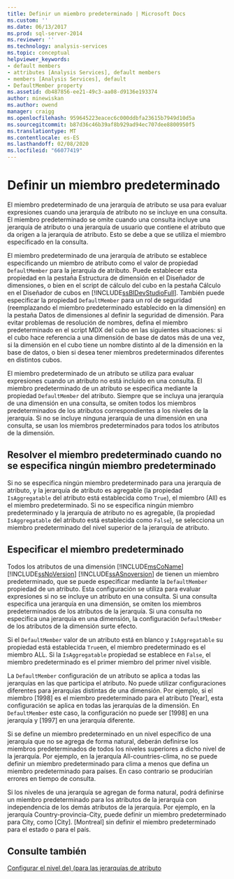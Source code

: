 ```yaml
---
title: Definir un miembro predeterminado | Microsoft Docs
ms.custom: ''
ms.date: 06/13/2017
ms.prod: sql-server-2014
ms.reviewer: ''
ms.technology: analysis-services
ms.topic: conceptual
helpviewer_keywords:
- default members
- attributes [Analysis Services], default members
- members [Analysis Services], default
- DefaultMember property
ms.assetid: db487856-ee21-49c3-aa08-d9136e193374
author: minewiskan
ms.author: owend
manager: craigg
ms.openlocfilehash: 959645223eacec6c000ddbfa23615b7949d10d5a
ms.sourcegitcommit: b87d36c46b39af8b929ad94ec707dee8800950f5
ms.translationtype: MT
ms.contentlocale: es-ES
ms.lasthandoff: 02/08/2020
ms.locfileid: "66077419"
---
```

# <a name="define-a-default-member"></a>Definir un miembro predeterminado
  El miembro predeterminado de una jerarquía de atributo se usa para evaluar expresiones cuando una jerarquía de atributo no se incluye en una consulta. El miembro predeterminado se omite cuando una consulta incluye una jerarquía de atributo o una jerarquía de usuario que contiene el atributo que da origen a la jerarquía de atributo. Esto se debe a que se utiliza el miembro especificado en la consulta.  
  
 El miembro predeterminado de una jerarquía de atributo se establece especificando un miembro de atributo como el valor de propiedad `DefaultMember` para la jerarquía de atributo. Puede establecer esta propiedad en la pestaña Estructura de dimensión en el Diseñador de dimensiones, o bien en el script de cálculo del cubo en la pestaña Cálculo en el Diseñador de cubos en [!INCLUDE[ssBIDevStudioFull](../../includes/ssbidevstudiofull-md.md)]. También puede especificar la propiedad `DefaultMember` para un rol de seguridad (reemplazando el miembro predeterminado establecido en la dimensión) en la pestaña Datos de dimensiones al definir la seguridad de dimensión. Para evitar problemas de resolución de nombres, defina el miembro predeterminado en el script MDX del cubo en las siguientes situaciones: si el cubo hace referencia a una dimensión de base de datos más de una vez, si la dimensión en el cubo tiene un nombre distinto al de la dimensión en la base de datos, o bien si desea tener miembros predeterminados diferentes en distintos cubos.  
  
 El miembro predeterminado de un atributo se utiliza para evaluar expresiones cuando un atributo no está incluido en una consulta. El miembro predeterminado de un atributo se especifica mediante la propiedad `DefaultMember` del atributo. Siempre que se incluya una jerarquía de una dimensión en una consulta, se omiten todos los miembros predeterminados de los atributos correspondientes a los niveles de la jerarquía. Si no se incluye ninguna jerarquía de una dimensión en una consulta, se usan los miembros predeterminados para todos los atributos de la dimensión.  
  
## <a name="resolving-the-default-member-when-no-default-member-is-specified"></a>Resolver el miembro predeterminado cuando no se especifica ningún miembro predeterminado  
 Si no se especifica ningún miembro predeterminado para una jerarquía de atributo, y la jerarquía de atributo es agregable (la propiedad `IsAggregatable` del atributo está establecida como `True`), el miembro (All) es el miembro predeterminado. Si no se especifica ningún miembro predeterminado y la jerarquía de atributo no es agregable, (la propiedad `IsAggregatable` del atributo está establecida como `False`), se selecciona un miembro predeterminado del nivel superior de la jerarquía de atributo.  
  
## <a name="specifying-the-default-member"></a>Especificar el miembro predeterminado  
 Todos los atributos de una dimensión [!INCLUDE[msCoName](../../includes/msconame-md.md)] [!INCLUDE[ssNoVersion](../../includes/ssnoversion-md.md)] [!INCLUDE[ssASnoversion](../../includes/ssasnoversion-md.md)] de tienen un miembro predeterminado, que se puede especificar mediante la `DefaultMember` propiedad de un atributo. Esta configuración se utiliza para evaluar expresiones si no se incluye un atributo en una consulta. Si una consulta especifica una jerarquía en una dimensión, se omiten los miembros predeterminados de los atributos de la jerarquía. Si una consulta no especifica una jerarquía en una dimensión, la configuración `DefaultMember` de los atributos de la dimensión surte efecto.  
  
 Si el `DefaultMember` valor de un atributo está en blanco y `IsAggregatable` su propiedad está establecida `True`en, el miembro predeterminado es el miembro ALL. Si la `IsAggregatable` propiedad se establece en `False`, el miembro predeterminado es el primer miembro del primer nivel visible.  
  
 La `DefaultMember` configuración de un atributo se aplica a todas las jerarquías en las que participa el atributo. No puede utilizar configuraciones diferentes para jerarquías distintas de una dimensión. Por ejemplo, si el miembro [1998] es el miembro predeterminado para el atributo [Year], esta configuración se aplica en todas las jerarquías de la dimensión. En `DefaultMember` este caso, la configuración no puede ser [1998] en una jerarquía y [1997] en una jerarquía diferente.  
  
 Si se define un miembro predeterminado en un nivel específico de una jerarquía que no se agrega de forma natural, deberán definirse los miembros predeterminados de todos los niveles superiores a dicho nivel de la jerarquía. Por ejemplo, en la jerarquía All-countries-clima, no se puede definir un miembro predeterminado para clima a menos que defina un miembro predeterminado para países. En caso contrario se producirían errores en tiempo de consulta.  
  
 Si los niveles de una jerarquía se agregan de forma natural, podrá definirse un miembro predeterminado para los atributos de la jerarquía con independencia de los demás atributos de la jerarquía. Por ejemplo, en la jerarquía Country-provincia-City, puede definir un miembro predeterminado para City, como [City]. [Montreal] sin definir el miembro predeterminado para el estado o para el país.  
  
## <a name="see-also"></a>Consulte también  
 [Configurar el nivel de&#41; &#40;para las jerarquías de atributo](database-dimensions-configure-the-all-level-for-attribute-hierarchies.md)  
  
  
